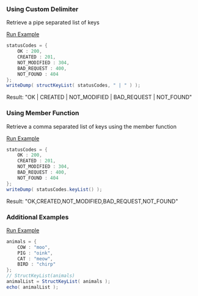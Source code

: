 ### Using Custom Delimiter

Retrieve a pipe separated list of keys

<a href="https://try.boxlang.io/?code=eJwrLkksKS12zk9JLVawVahW4OL091awUjAyMNDh4nQOcnUMcXUB8w2BfD%2F%2FkHhffxdPN0%2BwoLGBCVDQydElPsg1MNQ1OAQoZgLWCFLo5h%2Fq5wIWMeGqteYqL8osSXUpzS3QUCguKSpNLvFOrfTJLC4BceFO0FFQUqgBYk0FTWsuADhoKX4%3D" target="_blank">Run Example</a>

```java
statusCodes = { 
	OK : 200,
	CREATED : 201,
	NOT_MODIFIED : 304,
	BAD_REQUEST : 400,
	NOT_FOUND : 404
};
writeDump( structKeyList( statusCodes, " | " ) );

```

Result: "OK | CREATED | NOT_MODIFIED | BAD_REQUEST | NOT_FOUND"

### Using Member Function

 Retrieve a comma separated list of keys using the member function

<a href="https://try.boxlang.io/?code=eJwrLkksKS12zk9JLVawVahW4OL091awUjAyMNDh4nQOcnUMcXUB8w2BfD%2F%2FkHhffxdPN0%2BwoLGBCVDQydElPsg1MNQ1OAQoZgLWCFLo5h%2Fq5wIWMeGqteYqL8osSXUpzS3QUChG2KmXnVrpk1lcoqGpoGnNBQD98yWb" target="_blank">Run Example</a>

```java
statusCodes = { 
	OK : 200,
	CREATED : 201,
	NOT_MODIFIED : 304,
	BAD_REQUEST : 400,
	NOT_FOUND : 404
};
writeDump( statusCodes.keyList() );

```

Result: "OK,CREATED,NOT_MODIFIED,BAD_REQUEST,NOT_FOUND"

### Additional Examples

<a href="https://try.boxlang.io/?code=eJxLzMvMTcwpVrBVqFbg4nT2D1ewUlDKzc9X0uHiDPB0B%2FHyM%2FOyQVxnxxCwZGp%2BOYjr5BnkAuInZ2QWFShx1Vpz6esrBJcUlSaXeKdW%2BmQWl2gkQgzX5IIwQGJAi1DVKEAVKWhac6UmZ%2BTDBMCKgWIAVPcwOQ%3D%3D" target="_blank">Run Example</a>

```java
animals = { 
	COW : "moo",
	PIG : "oink",
	CAT : "meow",
	BIRD : "chirp"
};
// StructKeyList(animals)
animalList = StructKeyList( animals );
echo( animalList );

```


